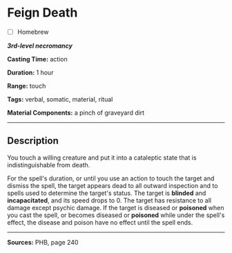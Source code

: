 # Feign Death

- [ ] Homebrew

***3rd-level necromancy***

**Casting Time:** action

**Duration:** 1 hour

**Range:** touch

**Tags:** verbal, somatic, material, ritual

**Material Components:** a pinch of graveyard dirt

---

## Description
You touch a willing creature and put it into a cataleptic state that is indistinguishable from death.

For the spell's duration, or until you use an action to touch the target and dismiss the spell, the target appears dead to all outward inspection and to spells used to determine the target's status.
The target is **blinded** and **incapacitated**, and its speed drops to 0.
The target has resistance to all damage except psychic damage.
If the target is diseased or **poisoned** when you cast the spell, or becomes diseased or **poisoned** while under the spell's effect, the disease and poison have no effect until the spell ends.

---

**Sources:** PHB, page 240
